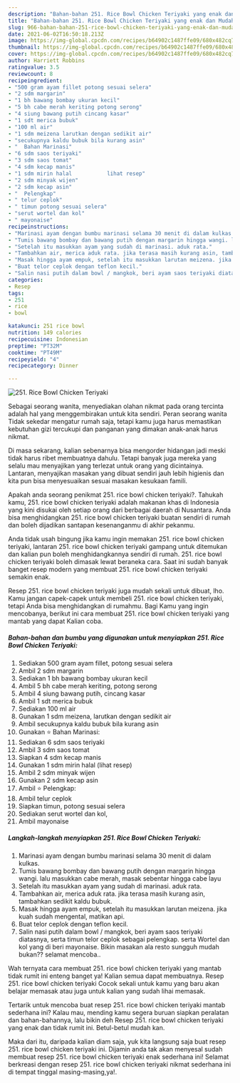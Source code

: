```yaml
---
description: "Bahan-bahan 251. Rice Bowl Chicken Teriyaki yang enak dan Mudah Dibuat"
title: "Bahan-bahan 251. Rice Bowl Chicken Teriyaki yang enak dan Mudah Dibuat"
slug: 966-bahan-bahan-251-rice-bowl-chicken-teriyaki-yang-enak-dan-mudah-dibuat
date: 2021-06-02T16:50:18.213Z
image: https://img-global.cpcdn.com/recipes/b64902c1487ffe09/680x482cq70/251-rice-bowl-chicken-teriyaki-foto-resep-utama.jpg
thumbnail: https://img-global.cpcdn.com/recipes/b64902c1487ffe09/680x482cq70/251-rice-bowl-chicken-teriyaki-foto-resep-utama.jpg
cover: https://img-global.cpcdn.com/recipes/b64902c1487ffe09/680x482cq70/251-rice-bowl-chicken-teriyaki-foto-resep-utama.jpg
author: Harriett Robbins
ratingvalue: 3.5
reviewcount: 8
recipeingredient:
- "500 gram ayam fillet potong sesuai selera"
- "2 sdm margarin"
- "1 bh bawang bombay ukuran kecil"
- "5 bh cabe merah keriting potong serong"
- "4 siung bawang putih cincang kasar"
- "1 sdt merica bubuk"
- "100 ml air"
- "1 sdm meizena larutkan dengan sedikit air"
- "secukupnya kaldu bubuk bila kurang asin"
- "  Bahan Marinasi"
- "6 sdm saos teriyaki"
- "3 sdm saos tomat"
- "4 sdm kecap manis"
- "1 sdm mirin halal           lihat resep"
- "2 sdm minyak wijen"
- "2 sdm kecap asin"
- "  Pelengkap"
- " telur ceplok"
- " timun potong sesuai selera"
- "serut wortel dan kol"
- " mayonaise"
recipeinstructions:
- "Marinasi ayam dengan bumbu marinasi selama 30 menit di dalam kulkas."
- "Tumis bawang bombay dan bawang putih dengan margarin hingga wangi. lalu masukkan cabe merah, masak sebentar hingga cabe layu"
- "Setelah itu masukkan ayam yang sudah di marinasi. aduk rata."
- "Tambahkan air, merica aduk rata. jika terasa masih kurang asin, tambahkan sedikit kaldu bubuk."
- "Masak hingga ayam empuk, setelah itu masukkan larutan meizena. jika kuah sudah mengental, matikan api."
- "Buat telor ceplok dengan teflon kecil."
- "Salin nasi putih dalam bowl / mangkok, beri ayam saos teriyaki diatasnya, serta timun telor ceplok sebagai pelengkap. serta Wortel dan kol yang di beri mayonaise. Bikin masakan ala resto sungguh mudah bukan?? selamat mencoba.."
categories:
- Resep
tags:
- 251
- rice
- bowl

katakunci: 251 rice bowl 
nutrition: 149 calories
recipecuisine: Indonesian
preptime: "PT32M"
cooktime: "PT49M"
recipeyield: "4"
recipecategory: Dinner

---
```



![251. Rice Bowl Chicken Teriyaki](https://img-global.cpcdn.com/recipes/b64902c1487ffe09/680x482cq70/251-rice-bowl-chicken-teriyaki-foto-resep-utama.jpg)

Sebagai seorang wanita, menyediakan olahan nikmat pada orang tercinta adalah hal yang menggembirakan untuk kita sendiri. Peran seorang  wanita Tidak sekedar mengatur rumah saja, tetapi kamu juga harus memastikan kebutuhan gizi tercukupi dan panganan yang dimakan anak-anak harus nikmat.

Di masa  sekarang, kalian sebenarnya bisa mengorder hidangan jadi meski tidak harus ribet membuatnya dahulu. Tetapi banyak juga mereka yang selalu mau menyajikan yang terlezat untuk orang yang dicintainya. Lantaran, menyajikan masakan yang dibuat sendiri jauh lebih higienis dan kita pun bisa menyesuaikan sesuai masakan kesukaan famili. 



Apakah anda seorang penikmat 251. rice bowl chicken teriyaki?. Tahukah kamu, 251. rice bowl chicken teriyaki adalah makanan khas di Indonesia yang kini disukai oleh setiap orang dari berbagai daerah di Nusantara. Anda bisa menghidangkan 251. rice bowl chicken teriyaki buatan sendiri di rumah dan boleh dijadikan santapan kesenanganmu di akhir pekanmu.

Anda tidak usah bingung jika kamu ingin memakan 251. rice bowl chicken teriyaki, lantaran 251. rice bowl chicken teriyaki gampang untuk ditemukan dan kalian pun boleh menghidangkannya sendiri di rumah. 251. rice bowl chicken teriyaki boleh dimasak lewat beraneka cara. Saat ini sudah banyak banget resep modern yang membuat 251. rice bowl chicken teriyaki semakin enak.

Resep 251. rice bowl chicken teriyaki juga mudah sekali untuk dibuat, lho. Kamu jangan capek-capek untuk membeli 251. rice bowl chicken teriyaki, tetapi Anda bisa menghidangkan di rumahmu. Bagi Kamu yang ingin mencobanya, berikut ini cara membuat 251. rice bowl chicken teriyaki yang mantab yang dapat Kalian coba.

<!--inarticleads1-->

##### Bahan-bahan dan bumbu yang digunakan untuk menyiapkan 251. Rice Bowl Chicken Teriyaki:

1. Sediakan 500 gram ayam fillet, potong sesuai selera
1. Ambil 2 sdm margarin
1. Sediakan 1 bh bawang bombay ukuran kecil
1. Ambil 5 bh cabe merah keriting, potong serong
1. Ambil 4 siung bawang putih, cincang kasar
1. Ambil 1 sdt merica bubuk
1. Sediakan 100 ml air
1. Gunakan 1 sdm meizena, larutkan dengan sedikit air
1. Ambil secukupnya kaldu bubuk bila kurang asin
1. Gunakan  ⭐ Bahan Marinasi:
1. Sediakan 6 sdm saos teriyaki
1. Ambil 3 sdm saos tomat
1. Siapkan 4 sdm kecap manis
1. Gunakan 1 sdm mirin halal           (lihat resep)
1. Ambil 2 sdm minyak wijen
1. Gunakan 2 sdm kecap asin
1. Ambil  ⭐ Pelengkap:
1. Ambil  telur ceplok
1. Siapkan  timun, potong sesuai selera
1. Sediakan serut wortel dan kol,
1. Ambil  mayonaise




<!--inarticleads2-->

##### Langkah-langkah menyiapkan 251. Rice Bowl Chicken Teriyaki:

1. Marinasi ayam dengan bumbu marinasi selama 30 menit di dalam kulkas.
1. Tumis bawang bombay dan bawang putih dengan margarin hingga wangi. lalu masukkan cabe merah, masak sebentar hingga cabe layu
1. Setelah itu masukkan ayam yang sudah di marinasi. aduk rata.
1. Tambahkan air, merica aduk rata. jika terasa masih kurang asin, tambahkan sedikit kaldu bubuk.
1. Masak hingga ayam empuk, setelah itu masukkan larutan meizena. jika kuah sudah mengental, matikan api.
1. Buat telor ceplok dengan teflon kecil.
1. Salin nasi putih dalam bowl / mangkok, beri ayam saos teriyaki diatasnya, serta timun telor ceplok sebagai pelengkap. serta Wortel dan kol yang di beri mayonaise. Bikin masakan ala resto sungguh mudah bukan?? selamat mencoba..




Wah ternyata cara membuat 251. rice bowl chicken teriyaki yang mantab tidak rumit ini enteng banget ya! Kalian semua dapat membuatnya. Resep 251. rice bowl chicken teriyaki Cocok sekali untuk kamu yang baru akan belajar memasak atau juga untuk kalian yang sudah lihai memasak.

Tertarik untuk mencoba buat resep 251. rice bowl chicken teriyaki mantab sederhana ini? Kalau mau, mending kamu segera buruan siapkan peralatan dan bahan-bahannya, lalu bikin deh Resep 251. rice bowl chicken teriyaki yang enak dan tidak rumit ini. Betul-betul mudah kan. 

Maka dari itu, daripada kalian diam saja, yuk kita langsung saja buat resep 251. rice bowl chicken teriyaki ini. Dijamin anda tak akan menyesal sudah membuat resep 251. rice bowl chicken teriyaki enak sederhana ini! Selamat berkreasi dengan resep 251. rice bowl chicken teriyaki nikmat sederhana ini di tempat tinggal masing-masing,ya!.

